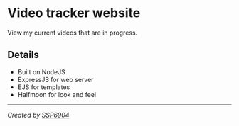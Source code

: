 # Video tracker website

View my current videos that are in progress.

## Details

- Built on NodeJS
- ExpressJS for web server
- EJS for templates
- Halfmoon for look and feel

---

*Created by [SSP6904](https://github.com/SSP6904)*
